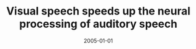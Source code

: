 ---
title: "Visual speech speeds up the neural processing of auditory speech"
collection: publications
permalink: /publication/2005_visual-speech-speeds-up-the-neural-processing-of-a
date: 2005-01-01
year: 2005
venue: 'Proceedings of the National Academy of Sciences'
authors: 'van Wassenhove V, Grant KW, Poeppel D'
number: '44'
citation: 'van Wassenhove V, Grant KW, Poeppel D (2005). Visual speech speeds up the neural processing of auditory speech. Proceedings of the National Academy of Sciences.'
category: 'article'
---